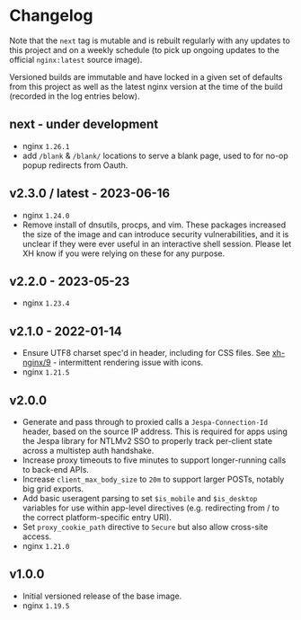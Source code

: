 # Changelog

Note that the `next` tag is mutable and is rebuilt regularly with any updates to this project and
on a weekly schedule (to pick up ongoing updates to the official `nginx:latest` source image).

Versioned builds are immutable and have locked in a given set of defaults from this project as well
as the latest nginx version at the time of the build (recorded in the log entries below).

## next - under development

* nginx `1.26.1`
* add `/blank` & `/blank/` locations to serve a blank page, used to for no-op popup redirects from Oauth.
  
## v2.3.0 / latest - 2023-06-16

* nginx `1.24.0`
* Remove install of dnsutils, procps, and vim. These packages increased the size of the image and can introduce security
  vulnerabilities, and it is unclear if they were ever useful in an interactive shell session. Please let XH know if you
  were relying on these for any purpose.

## v2.2.0 - 2023-05-23

* nginx `1.23.4`

## v2.1.0 - 2022-01-14

* Ensure UTF8 charset spec'd in header, including for CSS files.
  See [xh-nginx/9](https://github.com/xh/xh-nginx/issues/9) - intermittent rendering issue with
  icons.
* nginx `1.21.5`

## v2.0.0

* Generate and pass through to proxied calls a `Jespa-Connection-Id` header, based on the source IP
  address. This is required for apps using the Jespa library for NTLMv2 SSO to properly track
  per-client state across a multistep auth handshake.
* Increase proxy timeouts to five minutes to support longer-running calls to back-end APIs.
* Increase `client_max_body_size` to `20m` to support larger POSTs, notably big grid exports.
* Add basic useragent parsing to set `$is_mobile` and `$is_desktop` variables for use within
  app-level directives (e.g. redirecting from / to the correct platform-specific entry URI).
* Set `proxy_cookie_path` directive to `Secure` but also allow cross-site access.
* nginx `1.21.0`

## v1.0.0

* Initial versioned release of the base image.
* nginx `1.19.5`
